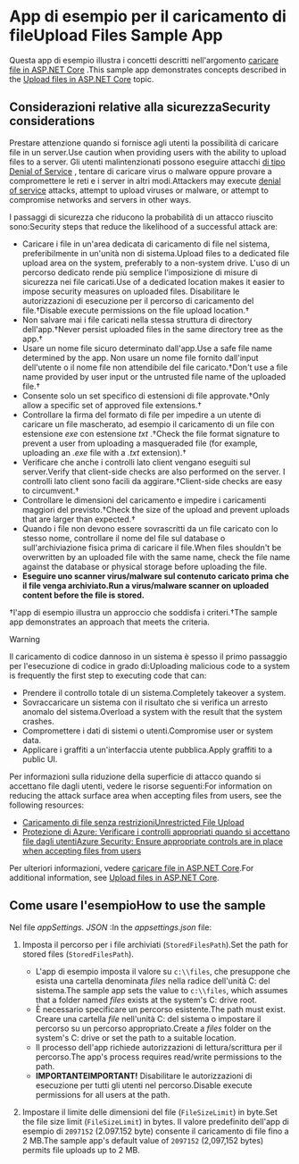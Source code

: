 # <a name="upload-files-sample-app"></a><span data-ttu-id="e647d-101">App di esempio per il caricamento di file</span><span class="sxs-lookup"><span data-stu-id="e647d-101">Upload Files Sample App</span></span>

<span data-ttu-id="e647d-102">Questa app di esempio illustra i concetti descritti nell'argomento [caricare file in ASP.NET Core](https://docs.microsoft.com/aspnet/core/mvc/models/file-uploads) .</span><span class="sxs-lookup"><span data-stu-id="e647d-102">This sample app demonstrates concepts described in the [Upload files in ASP.NET Core](https://docs.microsoft.com/aspnet/core/mvc/models/file-uploads) topic.</span></span>

## <a name="security-considerations"></a><span data-ttu-id="e647d-103">Considerazioni relative alla sicurezza</span><span class="sxs-lookup"><span data-stu-id="e647d-103">Security considerations</span></span>

<span data-ttu-id="e647d-104">Prestare attenzione quando si fornisce agli utenti la possibilità di caricare file in un server.</span><span class="sxs-lookup"><span data-stu-id="e647d-104">Use caution when providing users with the ability to upload files to a server.</span></span> <span data-ttu-id="e647d-105">Gli utenti malintenzionati possono eseguire attacchi [di tipo Denial of Service](/windows-hardware/drivers/ifs/denial-of-service) , tentare di caricare virus o malware oppure provare a compromettere le reti e i server in altri modi.</span><span class="sxs-lookup"><span data-stu-id="e647d-105">Attackers may execute [denial of service](/windows-hardware/drivers/ifs/denial-of-service) attacks, attempt to upload viruses or malware, or attempt to compromise networks and servers in other ways.</span></span>

<span data-ttu-id="e647d-106">I passaggi di sicurezza che riducono la probabilità di un attacco riuscito sono:</span><span class="sxs-lookup"><span data-stu-id="e647d-106">Security steps that reduce the likelihood of a successful attack are:</span></span>

* <span data-ttu-id="e647d-107">Caricare i file in un'area dedicata di caricamento di file nel sistema, preferibilmente in un'unità non di sistema.</span><span class="sxs-lookup"><span data-stu-id="e647d-107">Upload files to a dedicated file upload area on the system, preferably to a non-system drive.</span></span> <span data-ttu-id="e647d-108">L'uso di un percorso dedicato rende più semplice l'imposizione di misure di sicurezza nei file caricati.</span><span class="sxs-lookup"><span data-stu-id="e647d-108">Use of a dedicated location makes it easier to impose security measures on uploaded files.</span></span> <span data-ttu-id="e647d-109">Disabilitare le autorizzazioni di esecuzione per il percorso di caricamento del file.&dagger;</span><span class="sxs-lookup"><span data-stu-id="e647d-109">Disable execute permissions on the file upload location.&dagger;</span></span>
* <span data-ttu-id="e647d-110">Non salvare mai i file caricati nella stessa struttura di directory dell'app.&dagger;</span><span class="sxs-lookup"><span data-stu-id="e647d-110">Never persist uploaded files in the same directory tree as the app.&dagger;</span></span>
* <span data-ttu-id="e647d-111">Usare un nome file sicuro determinato dall'app.</span><span class="sxs-lookup"><span data-stu-id="e647d-111">Use a safe file name determined by the app.</span></span> <span data-ttu-id="e647d-112">Non usare un nome file fornito dall'input dell'utente o il nome file non attendibile del file caricato.&dagger;</span><span class="sxs-lookup"><span data-stu-id="e647d-112">Don't use a file name provided by user input or the untrusted file name of the uploaded file.&dagger;</span></span>
* <span data-ttu-id="e647d-113">Consente solo un set specifico di estensioni di file approvate.&dagger;</span><span class="sxs-lookup"><span data-stu-id="e647d-113">Only allow a specific set of approved file extensions.&dagger;</span></span>
* <span data-ttu-id="e647d-114">Controllare la firma del formato di file per impedire a un utente di caricare un file mascherato, ad esempio il caricamento di un file con estensione *exe* con estensione *txt* .&dagger;</span><span class="sxs-lookup"><span data-stu-id="e647d-114">Check the file format signature to prevent a user from uploading a masqueraded file (for example, uploading an *.exe* file with a *.txt* extension).&dagger;</span></span>
* <span data-ttu-id="e647d-115">Verificare che anche i controlli lato client vengano eseguiti sul server.</span><span class="sxs-lookup"><span data-stu-id="e647d-115">Verify that client-side checks are also performed on the server.</span></span> <span data-ttu-id="e647d-116">I controlli lato client sono facili da aggirare.&dagger;</span><span class="sxs-lookup"><span data-stu-id="e647d-116">Client-side checks are easy to circumvent.&dagger;</span></span>
* <span data-ttu-id="e647d-117">Controllare le dimensioni del caricamento e impedire i caricamenti maggiori del previsto.&dagger;</span><span class="sxs-lookup"><span data-stu-id="e647d-117">Check the size of the upload and prevent uploads that are larger than expected.&dagger;</span></span>
* <span data-ttu-id="e647d-118">Quando i file non devono essere sovrascritti da un file caricato con lo stesso nome, controllare il nome del file sul database o sull'archiviazione fisica prima di caricare il file.</span><span class="sxs-lookup"><span data-stu-id="e647d-118">When files shouldn't be overwritten by an uploaded file with the same name, check the file name against the database or physical storage before uploading the file.</span></span>
* <span data-ttu-id="e647d-119">**Eseguire uno scanner virus/malware sul contenuto caricato prima che il file venga archiviato.**</span><span class="sxs-lookup"><span data-stu-id="e647d-119">**Run a virus/malware scanner on uploaded content before the file is stored.**</span></span>

<span data-ttu-id="e647d-120">&dagger;l'app di esempio illustra un approccio che soddisfa i criteri.</span><span class="sxs-lookup"><span data-stu-id="e647d-120">&dagger;The sample app demonstrates an approach that meets the criteria.</span></span>

> [!WARNING]
> <span data-ttu-id="e647d-121">Il caricamento di codice dannoso in un sistema è spesso il primo passaggio per l'esecuzione di codice in grado di:</span><span class="sxs-lookup"><span data-stu-id="e647d-121">Uploading malicious code to a system is frequently the first step to executing code that can:</span></span>
>
> * <span data-ttu-id="e647d-122">Prendere il controllo totale di un sistema.</span><span class="sxs-lookup"><span data-stu-id="e647d-122">Completely takeover a system.</span></span>
> * <span data-ttu-id="e647d-123">Sovraccaricare un sistema con il risultato che si verifica un arresto anomalo del sistema.</span><span class="sxs-lookup"><span data-stu-id="e647d-123">Overload a system with the result that the system crashes.</span></span>
> * <span data-ttu-id="e647d-124">Compromettere i dati di sistemi o utenti.</span><span class="sxs-lookup"><span data-stu-id="e647d-124">Compromise user or system data.</span></span>
> * <span data-ttu-id="e647d-125">Applicare i graffiti a un'interfaccia utente pubblica.</span><span class="sxs-lookup"><span data-stu-id="e647d-125">Apply graffiti to a public UI.</span></span>
>
> <span data-ttu-id="e647d-126">Per informazioni sulla riduzione della superficie di attacco quando si accettano file dagli utenti, vedere le risorse seguenti:</span><span class="sxs-lookup"><span data-stu-id="e647d-126">For information on reducing the attack surface area when accepting files from users, see the following resources:</span></span>
>
> * [<span data-ttu-id="e647d-127">Caricamento di file senza restrizioni</span><span class="sxs-lookup"><span data-stu-id="e647d-127">Unrestricted File Upload</span></span>](https://www.owasp.org/index.php/Unrestricted_File_Upload)
> * [<span data-ttu-id="e647d-128">Protezione di Azure: Verificare i controlli appropriati quando si accettano file dagli utenti</span><span class="sxs-lookup"><span data-stu-id="e647d-128">Azure Security: Ensure appropriate controls are in place when accepting files from users</span></span>](/azure/security/azure-security-threat-modeling-tool-input-validation#controls-users)

<span data-ttu-id="e647d-129">Per ulteriori informazioni, vedere [caricare file in ASP.NET Core](https://docs.microsoft.com/aspnet/core/mvc/models/file-uploads).</span><span class="sxs-lookup"><span data-stu-id="e647d-129">For additional information, see [Upload files in ASP.NET Core](https://docs.microsoft.com/aspnet/core/mvc/models/file-uploads).</span></span>

## <a name="how-to-use-the-sample"></a><span data-ttu-id="e647d-130">Come usare l'esempio</span><span class="sxs-lookup"><span data-stu-id="e647d-130">How to use the sample</span></span>

<span data-ttu-id="e647d-131">Nel file *appSettings. JSON* :</span><span class="sxs-lookup"><span data-stu-id="e647d-131">In the *appsettings.json* file:</span></span>

1. <span data-ttu-id="e647d-132">Imposta il percorso per i file archiviati (`StoredFilesPath`).</span><span class="sxs-lookup"><span data-stu-id="e647d-132">Set the path for stored files (`StoredFilesPath`).</span></span>

   * <span data-ttu-id="e647d-133">L'app di esempio imposta il valore su `c:\\files`, che presuppone che esista una cartella denominata *files* nella radice dell'unità C: del sistema.</span><span class="sxs-lookup"><span data-stu-id="e647d-133">The sample app sets the value to `c:\\files`, which assumes that a folder named *files* exists at the system's C: drive root.</span></span>
   * <span data-ttu-id="e647d-134">È necessario specificare un percorso esistente.</span><span class="sxs-lookup"><span data-stu-id="e647d-134">The path must exist.</span></span> <span data-ttu-id="e647d-135">Creare una cartella *file* nell'unità C: del sistema o impostare il percorso su un percorso appropriato.</span><span class="sxs-lookup"><span data-stu-id="e647d-135">Create a *files* folder on the system's C: drive or set the path to a suitable location.</span></span>
   * <span data-ttu-id="e647d-136">Il processo dell'app richiede autorizzazioni di lettura/scrittura per il percorso.</span><span class="sxs-lookup"><span data-stu-id="e647d-136">The app's process requires read/write permissions to the path.</span></span>
   * <span data-ttu-id="e647d-137">**IMPORTANTE**</span><span class="sxs-lookup"><span data-stu-id="e647d-137">**IMPORTANT!**</span></span> <span data-ttu-id="e647d-138">Disabilitare le autorizzazioni di esecuzione per tutti gli utenti nel percorso.</span><span class="sxs-lookup"><span data-stu-id="e647d-138">Disable execute permissions for all users at the path.</span></span>

1. <span data-ttu-id="e647d-139">Impostare il limite delle dimensioni del file (`FileSizeLimit`) in byte.</span><span class="sxs-lookup"><span data-stu-id="e647d-139">Set the file size limit (`FileSizeLimit`) in bytes.</span></span> <span data-ttu-id="e647d-140">Il valore predefinito dell'app di esempio di `2097152` (2.097.152 byte) consente il caricamento di file fino a 2 MB.</span><span class="sxs-lookup"><span data-stu-id="e647d-140">The sample app's default value of `2097152` (2,097,152 bytes) permits file uploads up to 2 MB.</span></span>

